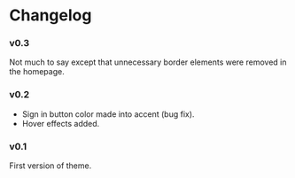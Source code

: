 # Changelog

### v0.3
Not much to say except that unnecessary border elements were removed in the homepage.

### v0.2
- Sign in button color made into accent (bug fix).
- Hover effects added.

### v0.1
First version of theme.